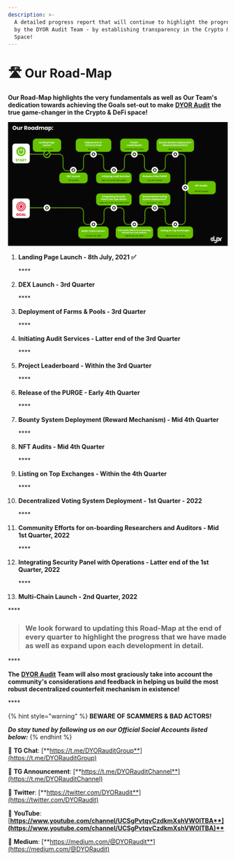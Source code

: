 ```yaml
---
description: >-
  A detailed progress report that will continue to highlight the progress made
  by the DYOR Audit Team - by establishing transparency in the Crypto & DeFi
  Space!
---
```


# 🛣️ Our Road-Map

**Our Road-Map highlights the very fundamentals as well as Our Team's dedication towards achieving the Goals set-out to make** [**DYOR Audit**](https://dyoraudit.com) **the true game-changer in the Crypto & DeFi space!**

![The DYOR Audit - Road Map](.gitbook/assets/dyor-audit-road-map-1-.jpg)

1. **Landing Page Launch - 8th July, 2021 ✅**

   \*\*\*\*

2. **DEX Launch - 3rd Quarter** 

   \*\*\*\*

3. **Deployment of Farms & Pools - 3rd Quarter** 

   \*\*\*\*

4. **Initiating Audit Services - Latter end of the 3rd Quarter** 

   \*\*\*\*

5. **Project Leaderboard - Within the 3rd Quarter** 

   \*\*\*\*

6. **Release of the PURGE - Early 4th Quarter**

   \*\*\*\*

7. **Bounty System Deployment \(Reward Mechanism\) - Mid 4th Quarter**

   \*\*\*\*

8. **NFT Audits - Mid 4th Quarter**

   \*\*\*\*

9. **Listing on Top Exchanges - Within the 4th Quarter**

   \*\*\*\*

10. **Decentralized Voting System Deployment - 1st Quarter - 2022**

    \*\*\*\*

11. **Community Efforts for on-boarding Researchers and Auditors - Mid 1st Quarter, 2022**

    \*\*\*\*

12. **Integrating Security Panel with Operations - Latter end of the 1st Quarter, 2022**

    \*\*\*\*

13. **Multi-Chain Launch - 2nd Quarter, 2022**

\*\*\*\*

> ### **We look forward to updating this Road-Map at the end of every quarter to highlight the progress that we have made as well as expand upon each development in detail.**

\*\*\*\*

**The** [**DYOR Audit**](https://dyoraudit.com) **Team will also most graciously take into account the community's considerations and feedback in helping us build the most robust decentralized counterfeit mechanism in existence!**

\*\*\*\*

{% hint style="warning" %}
**BEWARE OF SCAMMERS & BAD ACTORS!**

_**Do stay tuned by following us on our Official Social Accounts listed below:**_
{% endhint %}

📲 **TG Chat**: [**https://t.me/DYORauditGroup**](https://t.me/DYORauditGroup)

📲 **TG Announcement**: [**https://t.me/DYORauditChannel**](https://t.me/DYORauditChannel)

📲 **Twitter**: [**https://twitter.com/DYORaudit**](https://twitter.com/DYORaudit)

📲 **YouTube**: [**https://www.youtube.com/channel/UCSgPvtqvCzdkmXshVW0lTBA**](https://www.youtube.com/channel/UCSgPvtqvCzdkmXshVW0lTBA)**​**

📲 **Medium**: [**https://medium.com/@DYORaudit**](https://medium.com/@DYORaudit)


